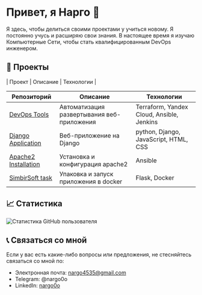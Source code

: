 # Привет, я Нарго 👋

Я здесь, чтобы делиться своими проектами у учиться новому. Я постоянно учусь и расширяю свои знания. В настоящее время я изучаю Компьютерные Сети, чтобы стать квалифицированным DevOps инженером.

## 🚀 Проекты

| Проект | Описание | Технологии |

| Репозиторий | Описание | Технологии |
|-------------|----------| ---------- |
| [DevOps Tools](https://github.com/nargo0o/devops_tools) | Автоматизация развертывания веб-приложения | Terraform, Yandex Cloud, Ansible, Jenkins |
| [Django Application](https://github.com/nargo0o/geekshop1) | Веб-приложение на Django | python, Django, JavaScript, HTML, CSS |
| [Apache2 Installation](https://github.com/nargo0o/ansible) | Установка и конфигурация apache2 | Ansible |
| [SimbirSoft task](https://github.com/nargo0o/flaskex/) | Упаковка и запуск приложения в docker | Flask, Docker |


 ## 📈 Статистика
 
 
![Статистика GitHub пользователя](https://github-readme-stats.vercel.app/api?username=nargo0o&show_icons=true&theme=dracula)
  

## 📞 Связаться со мной

Если у вас есть какие-либо вопросы или предложения, не стесняйтесь связаться со мной по:

- Электронная почта: nargo4535@gmail.com
- Telegram: @nargo0o
- LinkedIn: [nargo0o](https://www.linkedin.com/in/nargo-raitman-765802168/)
